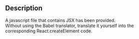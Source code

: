 ## Description
A javascript file that contains JSX has been provided.  
Without using the Babel translator, translate it yourself into the corresponding React.createElement code.